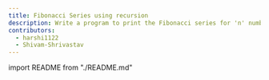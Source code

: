 ```yaml
---
title: Fibonacci Series using recursion
description: Write a program to print the Fibonacci series for 'n' numbers using recursion
contributors:
  - harshi1122
  - Shivam-Shrivastav
---
```


import README from "./README.md"

<README />

